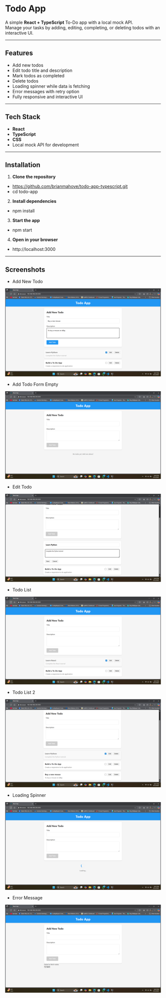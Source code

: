 # Todo App

A simple **React + TypeScript** To-Do app with a local mock API.  
Manage your tasks by adding, editing, completing, or deleting todos with an interactive UI.

---

## Features

- Add new todos
- Edit todo title and description  
- Mark todos as completed  
- Delete todos  
- Loading spinner while data is fetching  
- Error messages with retry option  
- Fully responsive and interactive UI
  
---

## Tech Stack

- **React**  
- **TypeScript**  
- **CSS**  
- Local mock API for development

---

## Installation

1. **Clone the repository**

- https://github.com/brianmahove/todo-app-typescript.git
- cd todo-app

2. **Install dependencies**

- npm install

3. **Start the app**
   
- npm start

4. **Open in your browser**

- http://localhost:3000
---

## Screenshots

- Add New Todo

![Add New Todo Screenshot](screenshots/add-new-todo.png)

- Add Todo Form Empty

![Add Todo Form Empty Screenshot](screenshots/add-todo-form-empty.png)

- Edit Todo

![Edit Todo Screenshot](screenshots/edit.png)

- Todo List

![Todo List Screenshot](screenshots/todo-list.png)

- Todo List 2

![Todo List 2 Screenshot](screenshots/todo-list-2.png)

- Loading Spinner

![Loading Spinner Screenshot](screenshots/loading-spinner.png)

- Error Message

![Error Message Screenshot](screenshots/error-message.png)



